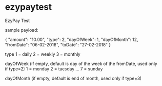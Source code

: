 # ezypaytest
EzyPay Test

sample payload:

{
    "amount": "10.00",
    "type": 2,
    "dayOfWeek": 1,
    "dayOfMonth": 12, 
    "fromDate": "06-02-2018",
    "toDate": "27-02-2018"
}

type
1 = daily
2 = weekly
3 = monthly

dayOfWeek (if empty, default is day of the week of the fromDate, used only if type=2)
1 = monday
2 = tuesday
...
7 = sunday

dayOfMonth (if empty, default is end of month, used only if type=3)
